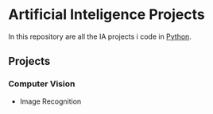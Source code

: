 # Artificial Inteligence Projects
In this repository are all the IA projects i code in [Python](www.python.org).

## Projects
### Computer Vision
- Image Recognition